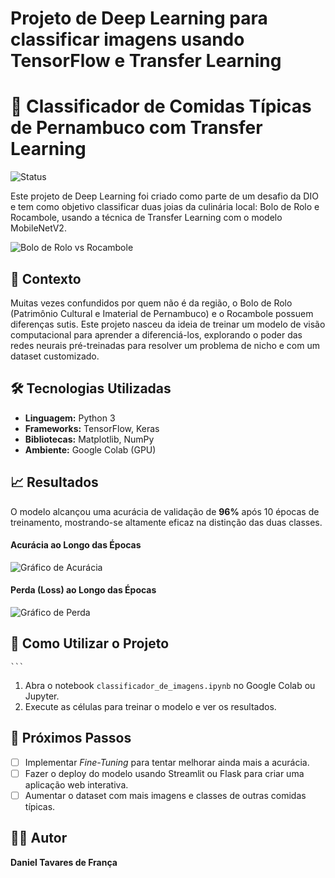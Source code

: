# Projeto de Deep Learning para classificar imagens usando TensorFlow e Transfer Learning

# 🤖 Classificador de Comidas Típicas de Pernambuco com Transfer Learning

![Status](https://img.shields.io/badge/status-concluído-green)

Este projeto de Deep Learning foi criado como parte de um desafio da DIO e tem como objetivo classificar duas joias da culinária local: Bolo de Rolo e Rocambole, usando a técnica de Transfer Learning com o modelo MobileNetV2.

![Bolo de Rolo vs Rocambole](images/exemplo_predicao.png)

## 🎯 Contexto

Muitas vezes confundidos por quem não é da região, o Bolo de Rolo (Patrimônio Cultural e Imaterial de Pernambuco) e o Rocambole possuem diferenças sutis. Este projeto nasceu da ideia de treinar um modelo de visão computacional para aprender a diferenciá-los, explorando o poder das redes neurais pré-treinadas para resolver um problema de nicho e com um dataset customizado.

## 🛠️ Tecnologias Utilizadas

- **Linguagem:** Python 3
- **Frameworks:** TensorFlow, Keras
- **Bibliotecas:** Matplotlib, NumPy
- **Ambiente:** Google Colab (GPU)

## 📈 Resultados

O modelo alcançou uma acurácia de validação de **96%** após 10 épocas de treinamento, mostrando-se altamente eficaz na distinção das duas classes.

#### **Acurácia ao Longo das Épocas**
![Gráfico de Acurácia](images/grafico_acuracia.png)

#### **Perda (Loss) ao Longo das Épocas**
![Gráfico de Perda](images/grafico_perda.png)

## 📂 Como Utilizar o Projeto

    ```
1.  Abra o notebook `classificador_de_imagens.ipynb` no Google Colab ou Jupyter.
2.  Execute as células para treinar o modelo e ver os resultados.

## 🚀 Próximos Passos

- [ ] Implementar *Fine-Tuning* para tentar melhorar ainda mais a acurácia.
- [ ] Fazer o deploy do modelo usando Streamlit ou Flask para criar uma aplicação web interativa.
- [ ] Aumentar o dataset com mais imagens e classes de outras comidas típicas.

## 👨‍💻 Autor

**Daniel Tavares de França**
